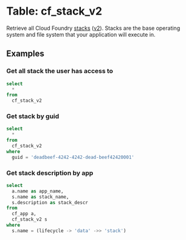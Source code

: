 # Table: cf_stack_v2

Retrieve all Cloud Foundry [stacks](https://docs.cloudfoundry.org/buildpacks/stack-association.html) ([v2](https://apidocs.cloudfoundry.org/16.22.0/stacks/list_all_stacks.html)). Stacks are the base operating system and file system that your application will execute in.

## Examples

### Get all stack the user has access to

```sql
select
  *
from
  cf_stack_v2
```

### Get stack by guid

```sql
select
  *
from
  cf_stack_v2
where
  guid = 'deadbeef-4242-4242-dead-beef42420001'
```

### Get stack description by app

```sql
select
  a.name as app_name,
  s.name as stack_name,
  s.description as stack_descr
from
  cf_app a,
  cf_stack_v2 s
where
  s.name = (lifecycle -> 'data' ->> 'stack')
```
